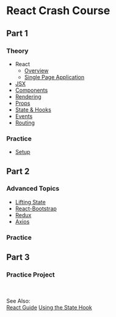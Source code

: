 # React Crash Course

## Part 1
### Theory
 - React
   - [Overview](https://github.com/LiquidPlummer/ReactCrashCourseLessonPlan/blob/main/react-overview.md)
   - [Single Page Application](https://github.com/LiquidPlummer/ReactCrashCourseLessonPlan/blob/main/single-page-app.md)
 - [JSX](https://github.com/LiquidPlummer/ReactCrashCourseLessonPlan/blob/main/jsx.md)
 - [Components](https://github.com/LiquidPlummer/ReactCrashCourseLessonPlan/blob/main/components.md)
 - [Rendering](https://github.com/LiquidPlummer/ReactCrashCourseLessonPlan/blob/main/rendering.md)
 - [Props](https://gitlab.com/revature_training/react-team/-/blob/master/modules/02-react-fundamentals/props-and-state.md)
 - [State & Hooks](https://github.com/LiquidPlummer/ReactCrashCourseLessonPlan/blob/main/state-hooks.md)
 - [Events](https://gitlab.com/revature_training/react-team/-/blob/master/modules/02-react-fundamentals/events.md)
 - [Routing](https://gitlab.com/revature_training/react-team/-/blob/master/modules/02-react-fundamentals/routing.md)

### Practice
 - [Setup](https://github.com/LiquidPlummer/ReactCrashCourseLessonPlan/blob/main/setup.md)


## Part 2
### Advanced Topics
 - [Lifting State](https://github.com/LiquidPlummer/ReactCrashCourseLessonPlan/blob/main/lifting-state.md)
 - [React-Bootstrap](https://github.com/LiquidPlummer/ReactCrashCourseLessonPlan/blob/main/react-bootstrap.md)
 - [Redux](https://github.com/LiquidPlummer/ReactCrashCourseLessonPlan/blob/main/redux.md)
 - [Axios](https://github.com/LiquidPlummer/ReactCrashCourseLessonPlan/blob/main/axios.md)
### Practice


## Part 3
### Practice Project


<BR><BR>See Also:  
 [React Guide](https://reactjs.org/docs/hello-world.html)
 [Using the State Hook](https://reactjs.org/docs/hooks-state.html)
